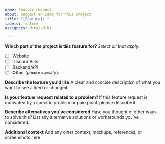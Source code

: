 ```yaml
---
name: Feature request
about: Suggest an idea for this project
title: "[Feature]: "
labels: feature
assignees: Mirai-Miki

---
```


**Which part of the project is this feature for?**
_Select all that apply:_
- [ ] Website
- [ ] Discord Bots
- [ ] Backend/API
- [ ] Other (please specify):

**Describe the feature you'd like**
A clear and concise description of what you want to see added or changed.

**Is your feature request related to a problem?**
If this feature request is motivated by a specific problem or pain point, please describe it.

**Describe alternatives you’ve considered**
Have you thought of other ways to solve this? List any alternative solutions or workarounds you’ve considered.

**Additional context**
Add any other context, mockups, references, or screenshots here.
